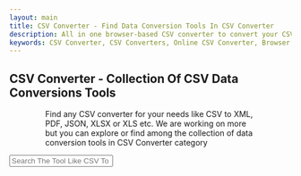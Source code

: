 ```yaml
---
layout: main
title: CSV Converter - Find Data Conversion Tools In CSV Converter
description: All in one browser-based CSV converter to convert your CSV files into JSON, Excel, XML, PDF, and more. conversion happens browser with full privacy.
keywords: CSV Converter, CSV Converters, Online CSV Converter, Browser Based CSV Converter, CSV to JSON, CSV to Excel, CSV to XLSX, CSV to XLS, CSV to XML, CSV to PDF, CSV to SQL, Convert CSV Online, CSV Formatter, CSV Viewer and Editor, Edit CSV, Export CSV, CSV Conversion Tool, Browser CSV Tool, Paste CSV and Convert, Data Converter
---
```





<section style="width: 100%;">
    <h1>CSV Converter - Collection Of CSV Data Conversions Tools</h1>
    <p style="margin-left: 4rem; margin-right: 4rem;">Find any CSV converter for your needs like CSV to XML, PDF, JSON, XLSX or XLS etc. We are working on more but you can explore or find among the collection of data conversion tools in CSV Converter category</p>
 <div class="search-container">
   <i class="fas fa-search search-icon"></i>
   <input type="text" class="search-bar" id="searchInput" placeholder="Search The Tool Like CSV To XLSX ....">
 </div>

  
<div class="container">
<div class="tool-grid" id="toolsGrid">
</div>
</div>

</section> 
<script src="/assets/js/csv-tools.js"></script>

<script type="application/ld+json">
{
  "@context": "https://schema.org",
  "@type": "CollectionPage",
  "name": "CSV Converter - Browser-Based CSV Conversion Tools",
  "url": "https://smallsuggestions.com/csv-converter",
  "description": "Explore a complete collection of free, browser-based CSV converters. Instantly convert CSV files into JSON, Excel, XML, PDF, and more — with secure, in-browser data processing.",
  "image": "https://smallsuggestions.com/assets/img/smallsuggestions.webp",
  "publisher": {
    "@type": "Organization",
    "name": "SmallSuggestions",
    "url": "https://smallsuggestions.com",
    "logo": {
      "@type": "ImageObject",
      "url": "https://smallsuggestions.com/assets/img/smallsuggestions.webp"
    }
  },
  "mainEntity": {
    "@type": "ItemList",
    "name": "CSV Converter Tools",
    "itemListOrder": "Ascending",
    "numberOfItems": 9,
    "itemListElement": [
      {
        "@type": "WebApplication",
        "name": "CSV to Excel Converter",
        "url": "https://smallsuggestions.com/convert-csv-to-excel",
        "applicationCategory": "Data Conversion Tool",
        "operatingSystem": "All",
        "description": "Easily convert CSV files into Excel formats (XLS/XLSX) with instant browser preview and export."
      },
      {
        "@type": "WebApplication",
        "name": "CSV to HTML Converter",
        "url": "https://smallsuggestions.com/convert-csv-to-html",
        "applicationCategory": "Data Conversion Tool",
        "operatingSystem": "All",
        "description": "Transform CSV data into an HTML table format for display or embedding in web pages."
      },
      {
        "@type": "WebApplication",
        "name": "CSV to JSON Converter",
        "url": "https://smallsuggestions.com/convert-csv-to-json",
        "applicationCategory": "Data Conversion Tool",
        "operatingSystem": "All",
        "description": "Convert structured CSV data into JSON format directly in your browser with zero data upload."
      },
      {
        "@type": "WebApplication",
        "name": "CSV to PDF Converter",
        "url": "https://smallsuggestions.com/convert-csv-to-pdf",
        "applicationCategory": "Data Conversion Tool",
        "operatingSystem": "All",
        "description": "Convert CSV files into well-formatted, printable PDF tables in seconds."
      },
      {
        "@type": "WebApplication",
        "name": "CSV to TXT Converter",
        "url": "https://smallsuggestions.com/convert-csv-to-txt",
        "applicationCategory": "Data Conversion Tool",
        "operatingSystem": "All",
        "description": "Convert CSV files into plain text format, preserving column structure and readability."
      },
      {
        "@type": "WebApplication",
        "name": "CSV to XML Converter",
        "url": "https://smallsuggestions.com/convert-csv-to-xml",
        "applicationCategory": "Data Conversion Tool",
        "operatingSystem": "All",
        "description": "Convert CSV files into structured XML format — ideal for database or configuration file conversions."
      },
      {
        "@type": "WebApplication",
        "name": "XLSX to CSV Converter",
        "url": "https://smallsuggestions.com/convert-xlsx-to-csv",
        "applicationCategory": "Data Conversion Tool",
        "operatingSystem": "All",
        "description": "Easily convert Excel XLSX files into clean CSV format directly in the browser."
      },
      {
        "@type": "WebApplication",
        "name": "XLSX to XML Converter",
        "url": "https://smallsuggestions.com/convert-xlsx-to-xml",
        "applicationCategory": "Data Conversion Tool",
        "operatingSystem": "All",
        "description": "Convert Excel XLSX data into XML format quickly — perfect for data migration or system integration."
      },
      {
        "@type": "WebApplication",
        "name": "CSV to SQL Converter",
        "url": "https://smallsuggestions.com/csv-to-sql",
        "applicationCategory": "Database Utility",
        "operatingSystem": "All",
        "description": "Generate SQL INSERT statements from CSV data to import directly into databases."
      }
    ]
  }
}
</script>
